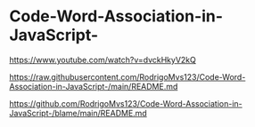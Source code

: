 # Code-Word-Association-in-JavaScript-

https://www.youtube.com/watch?v=dvckHkyV2kQ

https://raw.githubusercontent.com/RodrigoMvs123/Code-Word-Association-in-JavaScript-/main/README.md

https://github.com/RodrigoMvs123/Code-Word-Association-in-JavaScript-/blame/main/README.md
